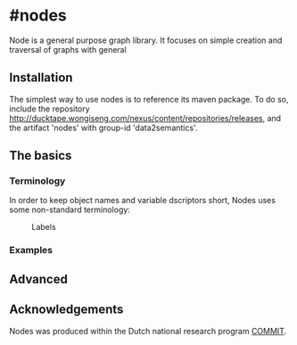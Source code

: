 #nodes
=====

Node is a general purpose graph library. It focuses on simple creation and traversal of graphs with general 

## Installation

The simplest way to use nodes is to reference its maven package. To do so, include the repository http://ducktape.wongiseng.com/nexus/content/repositories/releases, and the artifact 'nodes' with group-id 'data2semantics'.

## The basics

### Terminology
In order to keep object names and variable dscriptors short, Nodes uses some non-standard terminology:

<dl>
  <dd>Labels</dd>
</dl>

### Examples

## Advanced

## Acknowledgements

Nodes was produced within the Dutch national research program [COMMIT](http://commit-nl.nl/).
